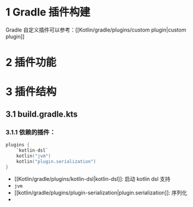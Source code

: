 # 1 Gradle 插件构建

Gradle 自定义插件可以参考：[[Kotlin/gradle/plugins/custom plugin|custom plugin]]

# 2 插件功能

# 3 插件结构

## 3.1 build.gradle.kts

### 3.1.1 依赖的插件：

```kotlin
plugins {  
    `kotlin-dsl`  
    kotlin("jvm")  
    kotlin("plugin.serialization")  
}
```

- [[Kotlin/gradle/plugins/kotlin-dsl|kotlin-dsl]]: 启动 kotlin dsl 支持
- `jvm`
- [[kotlin/gradle/plugins/plugin-serialization|plugin.serialization]]: 序列化
- 

